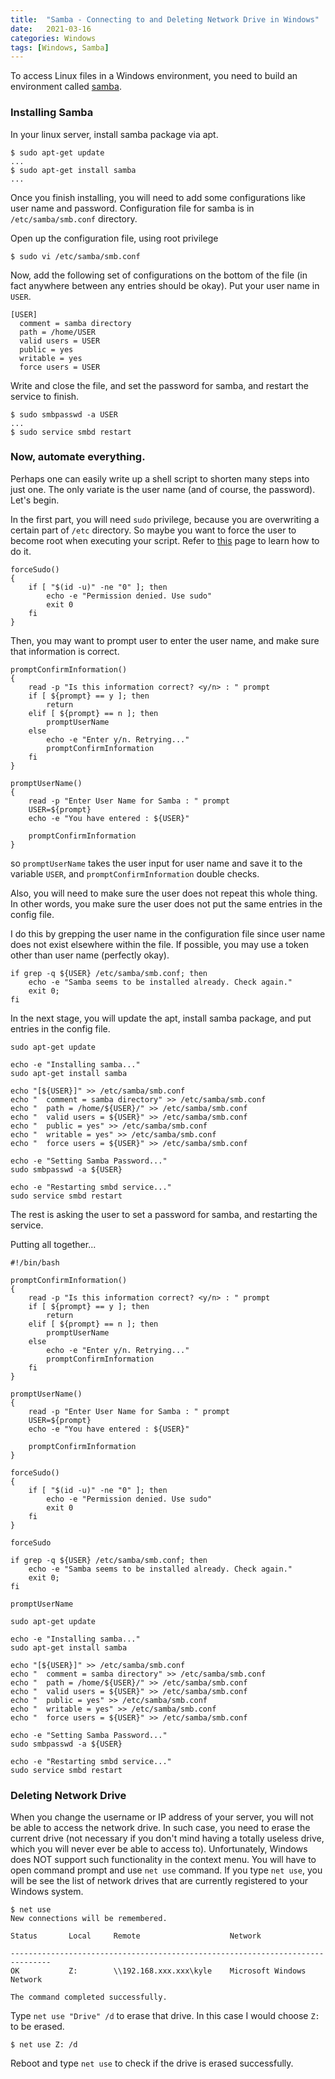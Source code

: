 ```yaml
---
title:  "Samba - Connecting to and Deleting Network Drive in Windows"
date:   2021-03-16
categories: Windows
tags: [Windows, Samba]
---
```


To access Linux files in a Windows environment, you need to build an environment called [samba][1].

### Installing Samba

In your linux server, install samba package via apt.
```
$ sudo apt-get update
...
$ sudo apt-get install samba
...
```
Once you finish installing, you will need to add some configurations like user name and password. Configuration file for samba is in `/etc/samba/smb.conf` directory.

Open up the configuration file, using root privilege
```
$ sudo vi /etc/samba/smb.conf
```
Now, add the following set of configurations on the bottom of the file (in fact anywhere between any entries should be okay). Put your user name in `USER`.
```
[USER]
  comment = samba directory
  path = /home/USER
  valid users = USER
  public = yes
  writable = yes
  force users = USER
```
Write and close the file, and set the password for samba, and restart the service to finish.
```
$ sudo smbpasswd -a USER
...
$ sudo service smbd restart
```

### Now, automate everything.

Perhaps one can easily write up a shell script to shorten many steps into just one. The only variate is the user name (and of course, the password). Let's begin.

In the first part, you will need `sudo` privilege, because you are overwriting a certain part of `/etc` directory. So maybe you want to force the user to become root when executing your script. Refer to [this][2] page to learn how to do it.
```
forceSudo()
{
    if [ "$(id -u)" -ne "0" ]; then
        echo -e "Permission denied. Use sudo"
        exit 0
    fi
}
```
Then, you may want to prompt user to enter the user name, and make sure that information is correct.
```
promptConfirmInformation()
{
    read -p "Is this information correct? <y/n> : " prompt
    if [ ${prompt} == y ]; then
        return
    elif [ ${prompt} == n ]; then
        promptUserName
    else
        echo -e "Enter y/n. Retrying..."
        promptConfirmInformation
    fi
}

promptUserName()
{
    read -p "Enter User Name for Samba : " prompt
    USER=${prompt}
    echo -e "You have entered : ${USER}"

    promptConfirmInformation
}
```
so `promptUserName` takes the user input for user name and save it to the variable `USER`, and `promptConfirmInformation` double checks.

Also, you will need to make sure the user does not repeat this whole thing. In other words, you make sure the user does not put the same entries in the config file.

I do this by grepping the user name in the configuration file since user name does not exist elsewhere within the file. If possible, you may use a token other than user name (perfectly okay).
```
if grep -q ${USER} /etc/samba/smb.conf; then
    echo -e "Samba seems to be installed already. Check again."
    exit 0;
fi
```
In the next stage, you will update the apt, install samba package, and put entries in the config file.
```
sudo apt-get update

echo -e "Installing samba..."
sudo apt-get install samba

echo "[${USER}]" >> /etc/samba/smb.conf
echo "  comment = samba directory" >> /etc/samba/smb.conf
echo "  path = /home/${USER}/" >> /etc/samba/smb.conf
echo "  valid users = ${USER}" >> /etc/samba/smb.conf
echo "  public = yes" >> /etc/samba/smb.conf
echo "  writable = yes" >> /etc/samba/smb.conf
echo "  force users = ${USER}" >> /etc/samba/smb.conf

echo -e "Setting Samba Password..."
sudo smbpasswd -a ${USER}

echo -e "Restarting smbd service..."
sudo service smbd restart
```
The rest is asking the user to set a password for samba, and restarting the service.

Putting all together...
```
#!/bin/bash

promptConfirmInformation()
{
    read -p "Is this information correct? <y/n> : " prompt
    if [ ${prompt} == y ]; then
        return
    elif [ ${prompt} == n ]; then
        promptUserName
    else
        echo -e "Enter y/n. Retrying..."
        promptConfirmInformation
    fi
}

promptUserName()
{
    read -p "Enter User Name for Samba : " prompt
    USER=${prompt}
    echo -e "You have entered : ${USER}"

    promptConfirmInformation
}

forceSudo()
{
    if [ "$(id -u)" -ne "0" ]; then
        echo -e "Permission denied. Use sudo"
        exit 0
    fi
}

forceSudo

if grep -q ${USER} /etc/samba/smb.conf; then
    echo -e "Samba seems to be installed already. Check again."
    exit 0;
fi

promptUserName

sudo apt-get update

echo -e "Installing samba..."
sudo apt-get install samba

echo "[${USER}]" >> /etc/samba/smb.conf
echo "  comment = samba directory" >> /etc/samba/smb.conf
echo "  path = /home/${USER}/" >> /etc/samba/smb.conf
echo "  valid users = ${USER}" >> /etc/samba/smb.conf
echo "  public = yes" >> /etc/samba/smb.conf
echo "  writable = yes" >> /etc/samba/smb.conf
echo "  force users = ${USER}" >> /etc/samba/smb.conf

echo -e "Setting Samba Password..."
sudo smbpasswd -a ${USER}

echo -e "Restarting smbd service..."
sudo service smbd restart
```

### Deleting Network Drive

When you change the username or IP address of your server, you will not be able to access the network drive. In such case, you need to erase the current drive (not necessary if you don't mind having a totally useless drive, which you will never ever be able to access to). Unfortunately, Windows does NOT support such functionality in the context menu. You will have to open command prompt and use `net use` command. If you type `net use`, you will be see the list of network drives that are currently registered to your Windows system.
```
$ net use
New connections will be remembered.

Status       Local     Remote                    Network

-------------------------------------------------------------------------------
OK           Z:        \\192.168.xxx.xxx\kyle    Microsoft Windows Network

The command completed successfully.
```
Type `net use "Drive" /d` to erase that drive. In this case I would choose `Z:` to be erased.
```
$ net use Z: /d
```
Reboot and type `net use` to check if the drive is erased successfully.

[1]:https://www.samba.org/ "samba"
[2]:https://kylejung0828.github.io/2019/07/10/shell-forcing-sudo/ "forcing sudo"
